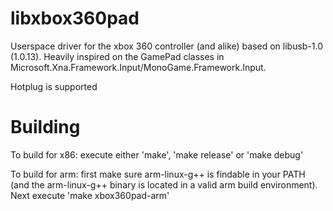# libxbox360pad

Userspace driver for the xbox 360 controller (and alike) 
based on libusb-1.0 (1.0.13). Heavily inspired on the GamePad classes
in Microsoft.Xna.Framework.Input/MonoGame.Framework.Input.

Hotplug is supported

# Building

To build for x86: execute either 'make', 'make release' or 
'make debug'

To build for arm: first make sure arm-linux-g++ is findable in your 
PATH (and the arm-linux-g++ binary is located in a valid arm build 
environment). Next execute 'make xbox360pad-arm'
